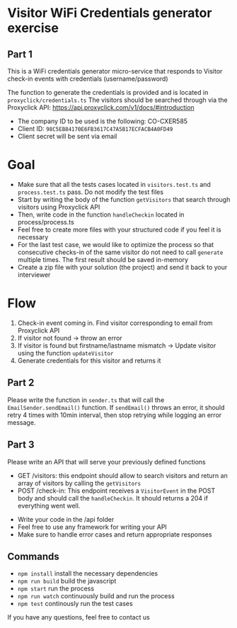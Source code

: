 # Visitor WiFi Credentials generator exercise

## Part 1

This is a WiFi credentials generator micro-service that responds to Visitor check-in events with credentials (username/password)

The function to generate the credentials is provided and is located in `proxyclick/credentials.ts`
The visitors should be searched through via the Proxyclick API: https://api.proxyclick.com/v1/docs/#introduction

- The company ID to be used is the following: CO-CXER585
- Client ID: `98C5EB84170E6FB3617C47A5B17ECFACB4A0FD49`
- Client secret will be sent via email

# Goal

- Make sure that all the tests cases located in `visitors.test.ts` and `process.test.ts` pass. Do not modify the test files
- Start by writing the body of the function `getVisitors` that search through visitors using Proxyclick API
- Then, write code in the function `handleCheckin` located in process/process.ts
- Feel free to create more files with your structured code if you feel it is necessary
- For the last test case, we would like to optimize the process so that consecutive checks-in of the same visitor do not need to call `generate` multiple times. The first result should be saved in-memory
- Create a zip file with your solution (the project) and send it back to your interviewer

# Flow

1. Check-in event coming in. Find visitor corresponding to email from Proxyclick API
2. If visitor not found -> throw an error
3. If visitor is found but firstname/lastname mismatch -> Update visitor using the function `updateVisitor`
4. Generate credentials for this visitor and returns it

## Part 2

Please write the function in `sender.ts` that will call the `EmailSender.sendEmail()` function.
If `sendEmail()` throws an error, it should retry 4 times with 10min interval, then stop retrying while logging an error message.

## Part 3

Please write an API that will serve your previously defined functions

- GET /visitors: this endpoint should allow to search visitors and return an array of visitors by calling the `getVisitors`
- POST /check-in: This endpoint receives a `VisitorEvent` in the POST body and should call the `handleCheckin`. It should returns a 204 if everything went well.

* Write your code in the /api folder
* Feel free to use any framework for writing your API
* Make sure to handle error cases and return appropriate responses

## Commands

- `npm install` install the necessary dependencies
- `npm run build` build the javascript
- `npm start` run the process
- `npm run watch` continuously build and run the process
- `npm test` continously run the test cases

If you have any questions, feel free to contact us
